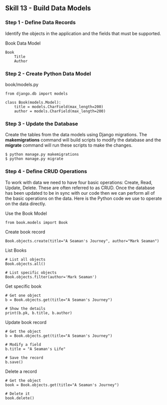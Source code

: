 ## Skill 13 - Build Data Models



### Step 1 - Define Data Records

Identify the objects in the application and the fields that must be supported.

Book Data Model

    Book
        Title
        Author



### Step 2 - Create Python Data Model

book/models.py

    from django.db import models

    class Book(models.Model):
        title = models.CharField(max_length=200)
        author = models.CharField(max_length=200)



### Step 3 - Update the Database

Create the tables from the data models using Django migrations. The 
**makemigrations** command will build scripts to modify the database and the
**migrate** command will run these scripts to make the changes.

    $ python manage.py makemigrations
    $ python manage.py migrate



### Step 4 - Define CRUD Operations

To work with data we need to have four basic operations: Create, Read, Update, Delete.   These are
often referred to as CRUD. Once the database has been updated to be in sync with our code then we
can perform all of the basic operations on the data. Here is the Python code we use to operate
on the data directly.


Use the Book Model

    from book.models import Book

Create book record

    Book.objects.create(title="A Seaman's Journey", author="Mark Seaman")

List Books

    # List all objects
    Book.objects.all()

    # List specific objects
    Book.objects.filter(author='Mark Seaman')

Get specific book

    # Get one object
    b = Book.objects.get(title="A Seaman's Journey")

    # Show the details
    print(b.pk, b.title, b.author)

Update book record

    # Get the object
    b = Book.objects.get(title="A Seaman's Journey")
    
    # Modify a field
    b.title = "A Seaman's Life"

    # Save the record
    b.save()
    
Delete a record
    
    # Get the object
    book = Book.objects.get(title="A Seaman's Journey")
    
    # Delete it
    book.delete()


